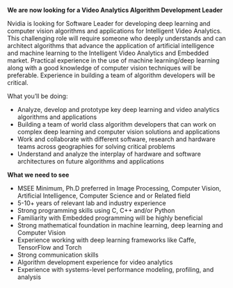 **We are now looking for a Video Analytics Algorithm Development Leader**

Nvidia is looking for Software Leader for developing deep learning and computer vision algorithms and applications for Intelligent Video Analytics. This challenging role will require someone who deeply understands and can architect algorithms that advance the application of artificial intelligence and machine learning to the Intelligent Video Analytics and Embedded market. Practical experience in the use of machine learning/deep learning along with a good knowledge of computer vision techniques will be preferable. Experience in building a team of algorithm developers will be critical.

What you’ll be doing:  
- Analyze, develop and prototype key deep learning and video analytics algorithms and applications  
- Building a team of world class algorithm developers that can work on complex deep learning and computer vision solutions and applications
- Work and collaborate with different software, research and hardware teams across geographies for solving critical problems
- Understand and analyze the interplay of hardware and software architectures on future algorithms and applications  

**What we need to see**  
- MSEE Minimum, Ph.D preferred in Image Processing, Computer Vision, Artificial Intelligence, Computer Science and or Related field
- 5-10+ years of relevant lab and industry experience 
- Strong programming skills using C, C++ and/or Python
- Familiarity with Embedded programming will be highly beneficial
- Strong mathematical foundation in machine learning, deep learning and Computer Vision
- Experience working with deep learning frameworks like Caffe, TensorFlow and Torch
- Strong communication skills
- Algorithm development experience for video analytics
- Experience with systems-level performance modeling, profiling, and analysis
